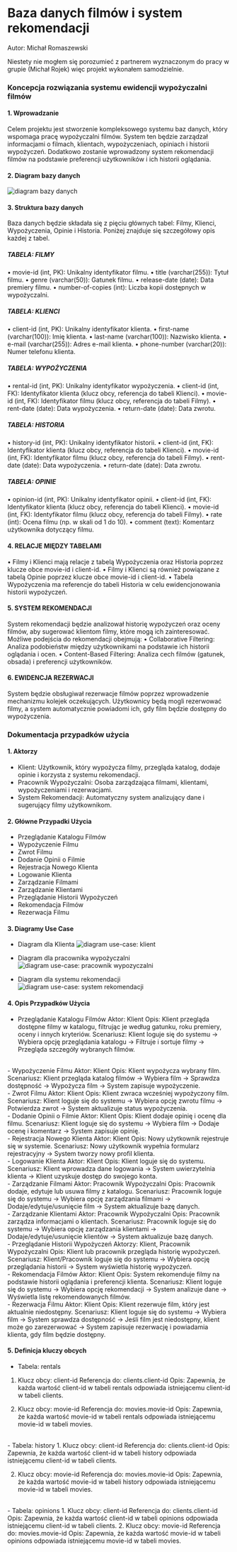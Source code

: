 # Baza danych filmów i system rekomendacji
Autor: Michał Romaszewski

Niestety nie mogłem się porozumieć z partnerem wyznaczonym do pracy w grupie (Michał Rojek) więc projekt wykonałem samodzielnie.

### Koncepcja rozwiązania systemu ewidencji wypożyczalni filmów

#### 1. Wprowadzanie
Celem projektu jest stworzenie kompleksowego systemu baz danych, który wspomaga pracę wypożyczalni filmów. System ten będzie zarządzał informacjami o filmach, klientach, wypożyczeniach, opiniach i historii wypożyczeń. Dodatkowo zostanie wprowadzony system rekomendacji filmów na podstawie preferencji użytkowników i ich historii oglądania.

#### 2. Diagram bazy danych
![diagram bazy danych](images/db-diagram.png)

#### 3. Struktura bazy danych
Baza danych będzie składała się z pięciu głównych tabel: Filmy, Klienci, Wypożyczenia, Opinie i Historia. 
Poniżej znajduje się szczegółowy opis każdej z tabel.

##### TABELA: FILMY
•	movie-id (int, PK): Unikalny identyfikator filmu.
•	title (varchar(255)): Tytuł filmu.
•	genre (varchar(50)): Gatunek filmu.
•	release-date (date): Data premiery filmu.
•	number-of-copies (int): Liczba kopii dostępnych w wypożyczalni.

##### TABELA: KLIENCI
•	client-id (int, PK): Unikalny identyfikator klienta.
•	first-name (varchar(100)): Imię klienta.
•	last-name (varchar(100)): Nazwisko klienta.
•	e-mail (varchar(255)): Adres e-mail klienta.
•	phone-number (varchar(20)): Numer telefonu klienta.

##### TABELA: WYPOŻYCZENIA
•	rental-id (int, PK): Unikalny identyfikator wypożyczenia.
•	client-id (int, FK): Identyfikator klienta (klucz obcy, referencja do tabeli Klienci).
•	movie-id (int, FK): Identyfikator filmu (klucz obcy, referencja do tabeli Filmy).
•	rent-date (date): Data wypożyczenia.
•	return-date (date): Data zwrotu.

##### TABELA: HISTORIA
•	history-id (int, PK): Unikalny identyfikator historii.
•	client-id (int, FK): Identyfikator klienta (klucz obcy, referencja do tabeli Klienci).
•	movie-id (int, FK): Identyfikator filmu (klucz obcy, referencja do tabeli Filmy).
•	rent-date (date): Data wypożyczenia.
•	return-date (date): Data zwrotu.

##### TABELA: OPINIE
•	opinion-id (int, PK): Unikalny identyfikator opinii.
•	client-id (int, FK): Identyfikator klienta (klucz obcy, referencja do tabeli Klienci).
•	movie-id (int, FK): Identyfikator filmu (klucz obcy, referencja do tabeli Filmy).
•	rate (int): Ocena filmu (np. w skali od 1 do 10).
•	comment (text): Komentarz użytkownika dotyczący filmu.

#### 4. RELACJE MIĘDZY TABELAMI
•	Filmy i Klienci mają relacje z tabelą Wypożyczenia oraz Historia poprzez klucze obce movie-id i client-id.
•	Filmy i Klienci są również powiązane z tabelą Opinie poprzez klucze obce movie-id i client-id.
•	Tabela Wypożyczenia ma referencje do tabeli Historia w celu ewidencjonowania historii wypożyczeń.

#### 5. SYSTEM REKOMENDACJI
System rekomendacji będzie analizował historię wypożyczeń oraz oceny filmów, aby sugerować klientom filmy, które mogą ich zainteresować. Możliwe podejścia do rekomendacji obejmują:
•	Collaborative Filtering: Analiza podobieństw między użytkownikami na podstawie ich historii oglądania i ocen.
•	Content-Based Filtering: Analiza cech filmów (gatunek, obsada) i preferencji użytkowników.

#### 6. EWIDENCJA REZERWACJI
System będzie obsługiwał rezerwacje filmów poprzez wprowadzenie mechanizmu kolejek oczekujących. Użytkownicy będą mogli rezerwować filmy, a system automatycznie powiadomi ich, gdy film będzie dostępny do wypożyczenia.

### Dokumentacja przypadków użycia
#### 1. Aktorzy
- Klient: Użytkownik, który wypożycza filmy, przegląda katalog, dodaje opinie i korzysta z systemu rekomendacji.
- Pracownik Wypożyczalni: Osoba zarządzająca filmami, klientami, wypożyczeniami i rezerwacjami.
- System Rekomendacji: Automatyczny system analizujący dane i sugerujący filmy użytkownikom.

#### 2. Główne Przypadki Użycia
- Przeglądanie Katalogu Filmów
- Wypożyczenie Filmu
- Zwrot Filmu
- Dodanie Opinii o Filmie
- Rejestracja Nowego Klienta
- Logowanie Klienta
- Zarządzanie Filmami
- Zarządzanie Klientami
- Przeglądanie Historii Wypożyczeń
- Rekomendacja Filmów
- Rezerwacja Filmu

#### 3. Diagramy Use Case
- Diagram dla Klienta
![diagram use-case: klient](images/use-case/klient.png)

- Diagram dla pracownika wypożyczalni
![diagram use-case: pracownik wypozyczalni](images/use-case/pracownik-wypozyczalni.png)

- Diagram dla systemu rekomendacji
![diagram use-case: system rekomendacji](images/use-case/system-rekomendacji.png)

#### 4. Opis Przypadków Użycia
- Przeglądanie Katalogu Filmów
Aktor: Klient
Opis: Klient przegląda dostępne filmy w katalogu, filtrując je według gatunku, roku premiery, oceny i innych kryteriów.
Scenariusz: Klient loguje się do systemu -> Wybiera opcję przeglądania katalogu -> Filtruje i sortuje filmy -> Przegląda szczegóły wybranych filmów.
<br>
- Wypożyczenie Filmu
Aktor: Klient
Opis: Klient wypożycza wybrany film.
Scenariusz: Klient przegląda katalog filmów -> Wybiera film -> Sprawdza dostępność -> Wypożycza film -> System zapisuje wypożyczenie.
<br>
- Zwrot Filmu
Aktor: Klient
Opis: Klient zwraca wcześniej wypożyczony film.
Scenariusz: Klient loguje się do systemu -> Wybiera opcję zwrotu filmu -> Potwierdza zwrot -> System aktualizuje status wypożyczenia.
<br>
- Dodanie Opinii o Filmie
Aktor: Klient
Opis: Klient dodaje opinię i ocenę dla filmu.
Scenariusz: Klient loguje się do systemu -> Wybiera film -> Dodaje ocenę i komentarz -> System zapisuje opinię.
<br>
- Rejestracja Nowego Klienta
Aktor: Klient
Opis: Nowy użytkownik rejestruje się w systemie.
Scenariusz: Nowy użytkownik wypełnia formularz rejestracyjny -> System tworzy nowy profil klienta.
<br>
- Logowanie Klienta
Aktor: Klient
Opis: Klient loguje się do systemu.
Scenariusz: Klient wprowadza dane logowania -> System uwierzytelnia klienta -> Klient uzyskuje dostęp do swojego konta.
<br>
- Zarządzanie Filmami
Aktor: Pracownik Wypożyczalni
Opis: Pracownik dodaje, edytuje lub usuwa filmy z katalogu.
Scenariusz: Pracownik loguje się do systemu -> Wybiera opcję zarządzania filmami -> Dodaje/edytuje/usunięcie film -> System aktualizuje bazę danych.
<br>
- Zarządzanie Klientami
Aktor: Pracownik Wypożyczalni
Opis: Pracownik zarządza informacjami o klientach.
Scenariusz: Pracownik loguje się do systemu -> Wybiera opcję zarządzania klientami -> Dodaje/edytuje/usunięcie klientów -> System aktualizuje bazę danych.
<br>
- Przeglądanie Historii Wypożyczeń
Aktorzy: Klient, Pracownik Wypożyczalni
Opis: Klient lub pracownik przegląda historię wypożyczeń.
Scenariusz: Klient/Pracownik loguje się do systemu -> Wybiera opcję przeglądania historii -> System wyświetla historię wypożyczeń.
<br>
- Rekomendacja Filmów
Aktor: Klient
Opis: System rekomenduje filmy na podstawie historii oglądania i preferencji klienta.
Scenariusz: Klient loguje się do systemu -> Wybiera opcję rekomendacji -> System analizuje dane -> Wyświetla listę rekomendowanych filmów.
<br>
- Rezerwacja Filmu
Aktor: Klient
Opis: Klient rezerwuje film, który jest aktualnie niedostępny.
Scenariusz: Klient loguje się do systemu -> Wybiera film -> System sprawdza dostępność -> Jeśli film jest niedostępny, klient może go zarezerwować -> System zapisuje rezerwację i powiadamia klienta, gdy film będzie dostępny.

#### 5. Definicja kluczy obcych

- Tabela: rentals
1. Klucz obcy: client-id
Referencja do: clients.client-id
Opis: Zapewnia, że każda wartość client-id w tabeli rentals odpowiada istniejącemu client-id w tabeli clients.

2. Klucz obcy: movie-id
Referencja do: movies.movie-id
Opis: Zapewnia, że każda wartość movie-id w tabeli rentals odpowiada istniejącemu movie-id w tabeli movies.
<br>
- Tabela: history
1. Klucz obcy: client-id
Referencja do: clients.client-id
Opis: Zapewnia, że każda wartość client-id w tabeli history odpowiada istniejącemu client-id w tabeli clients.

2. Klucz obcy: movie-id
Referencja do: movies.movie-id
Opis: Zapewnia, że każda wartość movie-id w tabeli history odpowiada istniejącemu movie-id w tabeli movies.
<br>
- Tabela: opinions
1. Klucz obcy: client-id
Referencja do: clients.client-id
Opis: Zapewnia, że każda wartość client-id w tabeli opinions odpowiada istniejącemu client-id w tabeli clients.
2. Klucz obcy: movie-id
Referencja do: movies.movie-id
Opis: Zapewnia, że każda wartość movie-id w tabeli opinions odpowiada istniejącemu movie-id w tabeli movies.